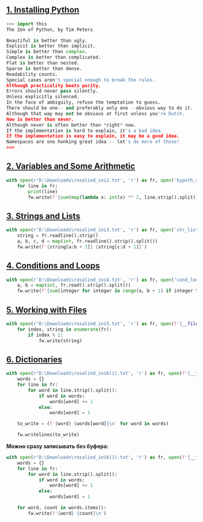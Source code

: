 ## [1. Installing Python](http://rosalind.info/problems/ini1/)

```python
>>> import this
The Zen of Python, by Tim Peters

Beautiful is better than ugly.
Explicit is better than implicit.
Simple is better than complex.
Complex is better than complicated.
Flat is better than nested.
Sparse is better than dense.
Readability counts.
Special cases aren't special enough to break the rules.
Although practicality beats purity.
Errors should never pass silently.
Unless explicitly silenced.
In the face of ambiguity, refuse the temptation to guess.
There should be one-- and preferably only one --obvious way to do it.
Although that way may not be obvious at first unless you're Dutch.
Now is better than never.
Although never is often better than *right* now.
If the implementation is hard to explain, it's a bad idea.
If the implementation is easy to explain, it may be a good idea.
Namespaces are one honking great idea -- let's do more of those!
>>>
```

## [2. Variables and Some Arithmetic](http://rosalind.info/problems/ini2/)

```python
with open(r'D:\Downloads\rosalind_ini2.txt', 'r') as fr, open('hypoth_square.txt', 'w') as fw:
    for line in fr:
        print(line)
        fw.write(f'{sum(map(lambda x: int(x) ** 2, line.strip().split()))}')
```

## [3. Strings and Lists](http://rosalind.info/problems/ini3/)

```python
with open(r'D:\Downloads\rosalind_ini3.txt', 'r') as fr, open('str_list.txt', 'w') as fw:
    string = fr.readline().strip()
    a, b, c, d = map(int, fr.readline().strip().split())
    fw.write(f'{string[a:b + 1]} {string[c:d + 1]}')
```

## [4. Conditions and Loops](http://rosalind.info/problems/ini4/)

```python
with open(r'D:\Downloads\rosalind_ini4.txt', 'r') as fr, open('cond_loops.txt', 'w') as fw:
    a, b = map(int, fr.read().strip().split())
    fw.write(f'{sum(integer for integer in range(a, b + 1) if integer % 2)}')
```

## [5. Working with Files](http://rosalind.info/problems/ini5/)

```python
with open(r'D:\Downloads\rosalind_ini5.txt', 'r') as fr, open(f'{__file__[:-3]}.txt', 'w') as fw:
    for index, string in enumerate(fr):
        if index % 2:
            fw.write(string)
```

## [6. Dictionaries](http://rosalind.info/problems/ini6/)

```python
with open(r'D:\Downloads\rosalind_ini6(1).txt', 'r') as fr, open(f'{__file__[:-3]}.txt', 'w') as fw:
    words = {}
    for line in fr:
        for word in line.strip().split():
            if word in words:
                words[word] += 1
            else:
                words[word] = 1

    to_write = (f'{word} {words[word]}\n' for word in words)

    fw.writelines(to_write)

```

**Можно сразу записывать без буфера:**

```python
with open(r'D:\Downloads\rosalind_ini6(1).txt', 'r') as fr, open(f'{__file__[:-3]}.txt', 'w') as fw:
    words = {}
    for line in fr:
        for word in line.strip().split():
            if word in words:
                words[word] += 1
            else:
                words[word] = 1

    for word, count in words.items():
        fw.write(f'{word} {count}\n')
```

